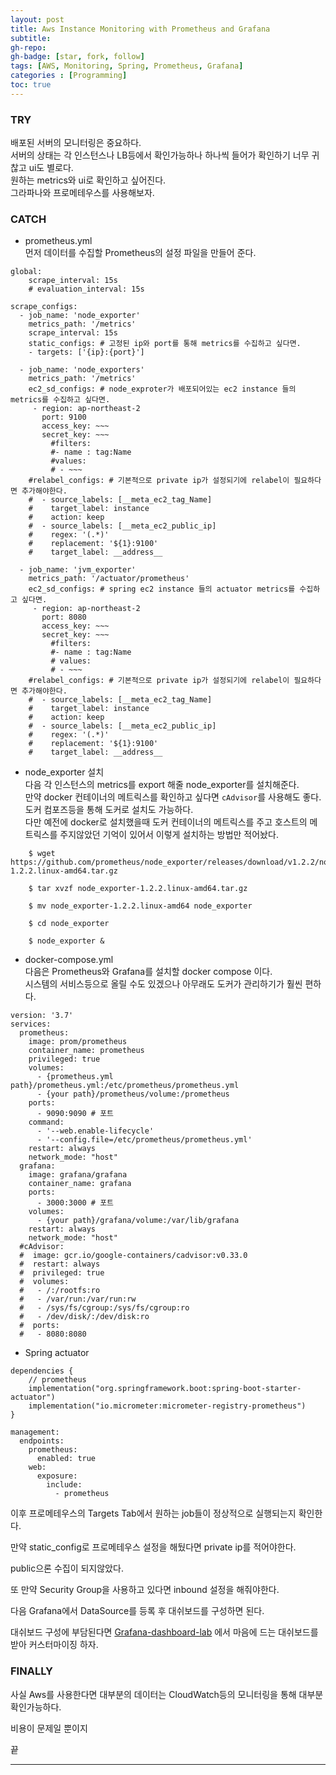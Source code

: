 ```yaml
---
layout: post 
title: Aws Instance Monitoring with Prometheus and Grafana
subtitle: 
gh-repo: 
gh-badge: [star, fork, follow]
tags: [AWS, Monitoring, Spring, Prometheus, Grafana]
categories : [Programming]
toc: true
---
```



### TRY
배포된 서버의 모니터링은 중요하다.  
서버의 상태는 각 인스턴스나 LB등에서 확인가능하나 하나씩 들어가 확인하기 너무 귀찮고 ui도 별로다.  
원하는 metrics와 ui로 확인하고 싶어진다.  
그라파나와 프로메테우스를 사용해보자.  

### CATCH

* prometheus.yml  
먼저 데이터를 수집할 Prometheus의 설정 파일을 만들어 준다.  

```
global:
    scrape_interval: 15s 
    # evaluation_interval: 15s

scrape_configs:
  - job_name: 'node_exporter'
    metrics_path: '/metrics'
    scrape_interval: 15s
    static_configs: # 고정된 ip와 port를 통해 metrics를 수집하고 싶다면.
    - targets: ['{ip}:{port}']

  - job_name: 'node_exporters'
    metrics_path: '/metrics'
    ec2_sd_configs: # node_exproter가 배포되어있는 ec2 instance 들의 metrics를 수집하고 싶다면.
     - region: ap-northeast-2
       port: 9100
       access_key: ~~~
       secret_key: ~~~
         #filters:
         #- name : tag:Name
         #values:
         # - ~~~
    #relabel_configs: # 기본적으로 private ip가 설정되기에 relabel이 필요하다면 추가해야한다.
    #  - source_labels: [__meta_ec2_tag_Name]
    #    target_label: instance
    #    action: keep
    #  - source_labels: [__meta_ec2_public_ip]
    #    regex: '(.*)'
    #    replacement: '${1}:9100'
    #    target_label: __address__
  
  - job_name: 'jvm_exporter'
    metrics_path: '/actuator/prometheus'
    ec2_sd_configs: # spring ec2 instance 들의 actuator metrics를 수집하고 싶다면.
     - region: ap-northeast-2
       port: 8080
       access_key: ~~~
       secret_key: ~~~
         #filters:
         #- name : tag:Name
         # values:
         # - ~~~
    #relabel_configs: # 기본적으로 private ip가 설정되기에 relabel이 필요하다면 추가해야한다.
    #  - source_labels: [__meta_ec2_tag_Name]
    #    target_label: instance
    #    action: keep
    #  - source_labels: [__meta_ec2_public_ip]
    #    regex: '(.*)'
    #    replacement: '${1}:9100'
    #    target_label: __address__
``` 

* node_exporter 설치  
다음 각 인스턴스의 metrics를 export 해줄 node_exporter를 설치해준다.  
만약 docker 컨테이너의 메트릭스를 확인하고 싶다면 `cAdvisor`를 사용해도 좋다.  
도커 컴포즈등을 통해 도커로 설치도 가능하다.  
다만 예전에 docker로 설치했을때 도커 컨테이너의 메트릭스를 주고 호스트의 메트릭스를 주지않았던 기억이 있어서 이렇게 설치하는 방법만 적어놨다.  

```
    $ wget https://github.com/prometheus/node_exporter/releases/download/v1.2.2/node_exporter-1.2.2.linux-amd64.tar.gz

    $ tar xvzf node_exporter-1.2.2.linux-amd64.tar.gz

    $ mv node_exporter-1.2.2.linux-amd64 node_exporter

    $ cd node_exporter

    $ node_exporter &
```  

* docker-compose.yml  
다음은 Prometheus와 Grafana를 설치할 docker compose 이다.  
시스템의 서비스등으로 올릴 수도 있겠으나 아무래도 도커가 관리하기가 훨씬 편하다.  

```
version: '3.7'
services:
  prometheus:
    image: prom/prometheus
    container_name: prometheus
    privileged: true
    volumes:
      - {prometheus.yml path}/prometheus.yml:/etc/prometheus/prometheus.yml
      - {your path}/prometheus/volume:/prometheus
    ports:
      - 9090:9090 # 포트
    command:
      - '--web.enable-lifecycle'
      - '--config.file=/etc/prometheus/prometheus.yml'
    restart: always
    network_mode: "host"
  grafana:
    image: grafana/grafana
    container_name: grafana
    ports:
      - 3000:3000 # 포트
    volumes:
      - {your path}/grafana/volume:/var/lib/grafana
    restart: always
    network_mode: "host"
  #cAdvisor:
  #  image: gcr.io/google-containers/cadvisor:v0.33.0
  #  restart: always
  #  privileged: true
  #  volumes:
  #   - /:/rootfs:ro
  #   - /var/run:/var/run:rw
  #   - /sys/fs/cgroup:/sys/fs/cgroup:ro
  #   - /dev/disk/:/dev/disk:ro
  #  ports:
  #   - 8080:8080
```  

* Spring actuator

```
dependencies {  
    // prometheus
    implementation("org.springframework.boot:spring-boot-starter-actuator")  
    implementation("io.micrometer:micrometer-registry-prometheus")  
}
```  

```
management:  
  endpoints:  
    prometheus:  
      enabled: true  
    web:  
      exposure:  
        include: 
          - prometheus
```  

이후 프로메테우스의 Targets Tab에서 원하는 job들이 정상적으로 실행되는지 확인한다.  

만약 static_config로 프로메테우스 설정을 해뒀다면 private ip를 적어야한다.  

public으론 수집이 되지않았다.  

또 만약 Security Group을 사용하고 있다면 inbound 설정을 해줘야한다.  

다음 Grafana에서 DataSource를 등록 후 대쉬보드를 구성하면 된다.  

대쉬보드 구성에 부담된다면 [Grafana-dashboard-lab](https://grafana.com/grafana/dashboards/) 에서 마음에 드는 대쉬보드를 받아 커스터마이징 하자.  

### FINALLY 

사실 Aws를 사용한다면 대부분의 데이터는 CloudWatch등의 모니터링을 통해 대부분 확인가능하다.  

비용이 문제일 뿐이지  

끝

---
